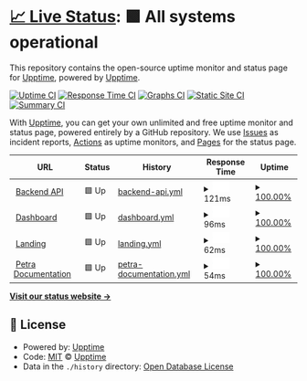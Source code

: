 # [📈 Live Status](https://status.petra.africa): <!--live status--> **🟩 All systems operational**

This repository contains the open-source uptime monitor and status page for [Upptime](https://upptime.js.org), powered by [Upptime](https://github.com/upptime/upptime).

[![Uptime CI](https://github.com/upptime/upptime/workflows/Uptime%20CI/badge.svg)](https://github.com/upptime/upptime/actions?query=workflow%3A%22Uptime+CI%22)
[![Response Time CI](https://github.com/upptime/upptime/workflows/Response%20Time%20CI/badge.svg)](https://github.com/upptime/upptime/actions?query=workflow%3A%22Response+Time+CI%22)
[![Graphs CI](https://github.com/upptime/upptime/workflows/Graphs%20CI/badge.svg)](https://github.com/upptime/upptime/actions?query=workflow%3A%22Graphs+CI%22)
[![Static Site CI](https://github.com/upptime/upptime/workflows/Static%20Site%20CI/badge.svg)](https://github.com/upptime/upptime/actions?query=workflow%3A%22Static+Site+CI%22)
[![Summary CI](https://github.com/upptime/upptime/workflows/Summary%20CI/badge.svg)](https://github.com/upptime/upptime/actions?query=workflow%3A%22Summary+CI%22)

With [Upptime](https://upptime.js.org), you can get your own unlimited and free uptime monitor and status page, powered entirely by a GitHub repository. We use [Issues](https://github.com/upptime/upptime/issues) as incident reports, [Actions](https://github.com/upptime/upptime/actions) as uptime monitors, and [Pages](https://status.petra.africa) for the status page.

<!--start: status pages-->
<!-- This summary is generated by Upptime (https://github.com/upptime/upptime) -->
<!-- Do not edit this manually, your changes will be overwritten -->
<!-- prettier-ignore -->
| URL | Status | History | Response Time | Uptime |
| --- | ------ | ------- | ------------- | ------ |
| <img alt="" src="https://petra-merchant.vercel.app/favicon.ico" height="13"> [Backend API](https://www.google.com/) | 🟩 Up | [backend-api.yml](https://github.com/PetraHQ/status/commits/HEAD/history/backend-api.yml) | <details><summary><img alt="Response time graph" src="./graphs/backend-api/response-time-week.png" height="20"> 121ms</summary><br><a href="https://status.petra.africa/history/backend-api"><img alt="Response time 310" src="https://img.shields.io/endpoint?url=https%3A%2F%2Fraw.githubusercontent.com%2FPetraHQ%2Fstatus%2FHEAD%2Fapi%2Fbackend-api%2Fresponse-time.json"></a><br><a href="https://status.petra.africa/history/backend-api"><img alt="24-hour response time 91" src="https://img.shields.io/endpoint?url=https%3A%2F%2Fraw.githubusercontent.com%2FPetraHQ%2Fstatus%2FHEAD%2Fapi%2Fbackend-api%2Fresponse-time-day.json"></a><br><a href="https://status.petra.africa/history/backend-api"><img alt="7-day response time 121" src="https://img.shields.io/endpoint?url=https%3A%2F%2Fraw.githubusercontent.com%2FPetraHQ%2Fstatus%2FHEAD%2Fapi%2Fbackend-api%2Fresponse-time-week.json"></a><br><a href="https://status.petra.africa/history/backend-api"><img alt="30-day response time 98" src="https://img.shields.io/endpoint?url=https%3A%2F%2Fraw.githubusercontent.com%2FPetraHQ%2Fstatus%2FHEAD%2Fapi%2Fbackend-api%2Fresponse-time-month.json"></a><br><a href="https://status.petra.africa/history/backend-api"><img alt="1-year response time 276" src="https://img.shields.io/endpoint?url=https%3A%2F%2Fraw.githubusercontent.com%2FPetraHQ%2Fstatus%2FHEAD%2Fapi%2Fbackend-api%2Fresponse-time-year.json"></a></details> | <details><summary><a href="https://status.petra.africa/history/backend-api">100.00%</a></summary><a href="https://status.petra.africa/history/backend-api"><img alt="All-time uptime 76.73%" src="https://img.shields.io/endpoint?url=https%3A%2F%2Fraw.githubusercontent.com%2FPetraHQ%2Fstatus%2FHEAD%2Fapi%2Fbackend-api%2Fuptime.json"></a><br><a href="https://status.petra.africa/history/backend-api"><img alt="24-hour uptime 100.00%" src="https://img.shields.io/endpoint?url=https%3A%2F%2Fraw.githubusercontent.com%2FPetraHQ%2Fstatus%2FHEAD%2Fapi%2Fbackend-api%2Fuptime-day.json"></a><br><a href="https://status.petra.africa/history/backend-api"><img alt="7-day uptime 100.00%" src="https://img.shields.io/endpoint?url=https%3A%2F%2Fraw.githubusercontent.com%2FPetraHQ%2Fstatus%2FHEAD%2Fapi%2Fbackend-api%2Fuptime-week.json"></a><br><a href="https://status.petra.africa/history/backend-api"><img alt="30-day uptime 100.00%" src="https://img.shields.io/endpoint?url=https%3A%2F%2Fraw.githubusercontent.com%2FPetraHQ%2Fstatus%2FHEAD%2Fapi%2Fbackend-api%2Fuptime-month.json"></a><br><a href="https://status.petra.africa/history/backend-api"><img alt="1-year uptime 63.37%" src="https://img.shields.io/endpoint?url=https%3A%2F%2Fraw.githubusercontent.com%2FPetraHQ%2Fstatus%2FHEAD%2Fapi%2Fbackend-api%2Fuptime-year.json"></a></details>
| <img alt="" src="https://petra-merchant.vercel.app/favicon.ico" height="13"> [Dashboard](https://www.google.com/) | 🟩 Up | [dashboard.yml](https://github.com/PetraHQ/status/commits/HEAD/history/dashboard.yml) | <details><summary><img alt="Response time graph" src="./graphs/dashboard/response-time-week.png" height="20"> 96ms</summary><br><a href="https://status.petra.africa/history/dashboard"><img alt="Response time 92" src="https://img.shields.io/endpoint?url=https%3A%2F%2Fraw.githubusercontent.com%2FPetraHQ%2Fstatus%2FHEAD%2Fapi%2Fdashboard%2Fresponse-time.json"></a><br><a href="https://status.petra.africa/history/dashboard"><img alt="24-hour response time 58" src="https://img.shields.io/endpoint?url=https%3A%2F%2Fraw.githubusercontent.com%2FPetraHQ%2Fstatus%2FHEAD%2Fapi%2Fdashboard%2Fresponse-time-day.json"></a><br><a href="https://status.petra.africa/history/dashboard"><img alt="7-day response time 96" src="https://img.shields.io/endpoint?url=https%3A%2F%2Fraw.githubusercontent.com%2FPetraHQ%2Fstatus%2FHEAD%2Fapi%2Fdashboard%2Fresponse-time-week.json"></a><br><a href="https://status.petra.africa/history/dashboard"><img alt="30-day response time 77" src="https://img.shields.io/endpoint?url=https%3A%2F%2Fraw.githubusercontent.com%2FPetraHQ%2Fstatus%2FHEAD%2Fapi%2Fdashboard%2Fresponse-time-month.json"></a><br><a href="https://status.petra.africa/history/dashboard"><img alt="1-year response time 92" src="https://img.shields.io/endpoint?url=https%3A%2F%2Fraw.githubusercontent.com%2FPetraHQ%2Fstatus%2FHEAD%2Fapi%2Fdashboard%2Fresponse-time-year.json"></a></details> | <details><summary><a href="https://status.petra.africa/history/dashboard">100.00%</a></summary><a href="https://status.petra.africa/history/dashboard"><img alt="All-time uptime 35.29%" src="https://img.shields.io/endpoint?url=https%3A%2F%2Fraw.githubusercontent.com%2FPetraHQ%2Fstatus%2FHEAD%2Fapi%2Fdashboard%2Fuptime.json"></a><br><a href="https://status.petra.africa/history/dashboard"><img alt="24-hour uptime 100.00%" src="https://img.shields.io/endpoint?url=https%3A%2F%2Fraw.githubusercontent.com%2FPetraHQ%2Fstatus%2FHEAD%2Fapi%2Fdashboard%2Fuptime-day.json"></a><br><a href="https://status.petra.africa/history/dashboard"><img alt="7-day uptime 100.00%" src="https://img.shields.io/endpoint?url=https%3A%2F%2Fraw.githubusercontent.com%2FPetraHQ%2Fstatus%2FHEAD%2Fapi%2Fdashboard%2Fuptime-week.json"></a><br><a href="https://status.petra.africa/history/dashboard"><img alt="30-day uptime 100.00%" src="https://img.shields.io/endpoint?url=https%3A%2F%2Fraw.githubusercontent.com%2FPetraHQ%2Fstatus%2FHEAD%2Fapi%2Fdashboard%2Fuptime-month.json"></a><br><a href="https://status.petra.africa/history/dashboard"><img alt="1-year uptime 24.71%" src="https://img.shields.io/endpoint?url=https%3A%2F%2Fraw.githubusercontent.com%2FPetraHQ%2Fstatus%2FHEAD%2Fapi%2Fdashboard%2Fuptime-year.json"></a></details>
| <img alt="" src="https://petra-merchant.vercel.app/favicon.ico" height="13"> [Landing](https://www.google.com/) | 🟩 Up | [landing.yml](https://github.com/PetraHQ/status/commits/HEAD/history/landing.yml) | <details><summary><img alt="Response time graph" src="./graphs/landing/response-time-week.png" height="20"> 62ms</summary><br><a href="https://status.petra.africa/history/landing"><img alt="Response time 282" src="https://img.shields.io/endpoint?url=https%3A%2F%2Fraw.githubusercontent.com%2FPetraHQ%2Fstatus%2FHEAD%2Fapi%2Flanding%2Fresponse-time.json"></a><br><a href="https://status.petra.africa/history/landing"><img alt="24-hour response time 59" src="https://img.shields.io/endpoint?url=https%3A%2F%2Fraw.githubusercontent.com%2FPetraHQ%2Fstatus%2FHEAD%2Fapi%2Flanding%2Fresponse-time-day.json"></a><br><a href="https://status.petra.africa/history/landing"><img alt="7-day response time 62" src="https://img.shields.io/endpoint?url=https%3A%2F%2Fraw.githubusercontent.com%2FPetraHQ%2Fstatus%2FHEAD%2Fapi%2Flanding%2Fresponse-time-week.json"></a><br><a href="https://status.petra.africa/history/landing"><img alt="30-day response time 64" src="https://img.shields.io/endpoint?url=https%3A%2F%2Fraw.githubusercontent.com%2FPetraHQ%2Fstatus%2FHEAD%2Fapi%2Flanding%2Fresponse-time-month.json"></a><br><a href="https://status.petra.africa/history/landing"><img alt="1-year response time 249" src="https://img.shields.io/endpoint?url=https%3A%2F%2Fraw.githubusercontent.com%2FPetraHQ%2Fstatus%2FHEAD%2Fapi%2Flanding%2Fresponse-time-year.json"></a></details> | <details><summary><a href="https://status.petra.africa/history/landing">100.00%</a></summary><a href="https://status.petra.africa/history/landing"><img alt="All-time uptime 86.58%" src="https://img.shields.io/endpoint?url=https%3A%2F%2Fraw.githubusercontent.com%2FPetraHQ%2Fstatus%2FHEAD%2Fapi%2Flanding%2Fuptime.json"></a><br><a href="https://status.petra.africa/history/landing"><img alt="24-hour uptime 100.00%" src="https://img.shields.io/endpoint?url=https%3A%2F%2Fraw.githubusercontent.com%2FPetraHQ%2Fstatus%2FHEAD%2Fapi%2Flanding%2Fuptime-day.json"></a><br><a href="https://status.petra.africa/history/landing"><img alt="7-day uptime 100.00%" src="https://img.shields.io/endpoint?url=https%3A%2F%2Fraw.githubusercontent.com%2FPetraHQ%2Fstatus%2FHEAD%2Fapi%2Flanding%2Fuptime-week.json"></a><br><a href="https://status.petra.africa/history/landing"><img alt="30-day uptime 100.00%" src="https://img.shields.io/endpoint?url=https%3A%2F%2Fraw.githubusercontent.com%2FPetraHQ%2Fstatus%2FHEAD%2Fapi%2Flanding%2Fuptime-month.json"></a><br><a href="https://status.petra.africa/history/landing"><img alt="1-year uptime 70.67%" src="https://img.shields.io/endpoint?url=https%3A%2F%2Fraw.githubusercontent.com%2FPetraHQ%2Fstatus%2FHEAD%2Fapi%2Flanding%2Fuptime-year.json"></a></details>
| <img alt="" src="https://petra-merchant.vercel.app/favicon.ico" height="13"> [Petra Documentation](https://www.google.com/) | 🟩 Up | [petra-documentation.yml](https://github.com/PetraHQ/status/commits/HEAD/history/petra-documentation.yml) | <details><summary><img alt="Response time graph" src="./graphs/petra-documentation/response-time-week.png" height="20"> 54ms</summary><br><a href="https://status.petra.africa/history/petra-documentation"><img alt="Response time 581" src="https://img.shields.io/endpoint?url=https%3A%2F%2Fraw.githubusercontent.com%2FPetraHQ%2Fstatus%2FHEAD%2Fapi%2Fpetra-documentation%2Fresponse-time.json"></a><br><a href="https://status.petra.africa/history/petra-documentation"><img alt="24-hour response time 59" src="https://img.shields.io/endpoint?url=https%3A%2F%2Fraw.githubusercontent.com%2FPetraHQ%2Fstatus%2FHEAD%2Fapi%2Fpetra-documentation%2Fresponse-time-day.json"></a><br><a href="https://status.petra.africa/history/petra-documentation"><img alt="7-day response time 54" src="https://img.shields.io/endpoint?url=https%3A%2F%2Fraw.githubusercontent.com%2FPetraHQ%2Fstatus%2FHEAD%2Fapi%2Fpetra-documentation%2Fresponse-time-week.json"></a><br><a href="https://status.petra.africa/history/petra-documentation"><img alt="30-day response time 67" src="https://img.shields.io/endpoint?url=https%3A%2F%2Fraw.githubusercontent.com%2FPetraHQ%2Fstatus%2FHEAD%2Fapi%2Fpetra-documentation%2Fresponse-time-month.json"></a><br><a href="https://status.petra.africa/history/petra-documentation"><img alt="1-year response time 479" src="https://img.shields.io/endpoint?url=https%3A%2F%2Fraw.githubusercontent.com%2FPetraHQ%2Fstatus%2FHEAD%2Fapi%2Fpetra-documentation%2Fresponse-time-year.json"></a></details> | <details><summary><a href="https://status.petra.africa/history/petra-documentation">100.00%</a></summary><a href="https://status.petra.africa/history/petra-documentation"><img alt="All-time uptime 71.78%" src="https://img.shields.io/endpoint?url=https%3A%2F%2Fraw.githubusercontent.com%2FPetraHQ%2Fstatus%2FHEAD%2Fapi%2Fpetra-documentation%2Fuptime.json"></a><br><a href="https://status.petra.africa/history/petra-documentation"><img alt="24-hour uptime 100.00%" src="https://img.shields.io/endpoint?url=https%3A%2F%2Fraw.githubusercontent.com%2FPetraHQ%2Fstatus%2FHEAD%2Fapi%2Fpetra-documentation%2Fuptime-day.json"></a><br><a href="https://status.petra.africa/history/petra-documentation"><img alt="7-day uptime 100.00%" src="https://img.shields.io/endpoint?url=https%3A%2F%2Fraw.githubusercontent.com%2FPetraHQ%2Fstatus%2FHEAD%2Fapi%2Fpetra-documentation%2Fuptime-week.json"></a><br><a href="https://status.petra.africa/history/petra-documentation"><img alt="30-day uptime 100.00%" src="https://img.shields.io/endpoint?url=https%3A%2F%2Fraw.githubusercontent.com%2FPetraHQ%2Fstatus%2FHEAD%2Fapi%2Fpetra-documentation%2Fuptime-month.json"></a><br><a href="https://status.petra.africa/history/petra-documentation"><img alt="1-year uptime 70.67%" src="https://img.shields.io/endpoint?url=https%3A%2F%2Fraw.githubusercontent.com%2FPetraHQ%2Fstatus%2FHEAD%2Fapi%2Fpetra-documentation%2Fuptime-year.json"></a></details>

<!--end: status pages-->

[**Visit our status website →**](https://status.petra.africa)

## 📄 License

- Powered by: [Upptime](https://github.com/upptime/upptime)
- Code: [MIT](./LICENSE) © [Upptime](https://upptime.js.org)
- Data in the `./history` directory: [Open Database License](https://opendatacommons.org/licenses/odbl/1-0/)
